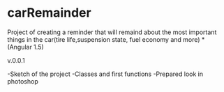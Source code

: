 # carRemainder
Project of creating a reminder that will remaind about the most important things in the car(tire life,suspension state, fuel economy and more) *(Angular 1.5)
</br>
<p>v.0.0.1</p>
-Sketch of the project
-Classes and first functions
-Prepared look in photoshop
